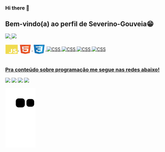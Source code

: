 ### Hi there 👋

## Bem-vindo(a) ao perfil de Severino-Gouveia😁

 <div>
   <a href="https://github.com/Severino-Gouveia">
   <img height="180em" src="https://github-readme-stats.vercel.app/api?username=Severino-Gouveia&show_icons=true&theme=tokyonight&include_all_commits=true&count_private=true"/>
   <img height="180em" src="https://github-readme-stats.vercel.app/api/top-langs/?username=Severino-Gouveia&layout=compact&langs_count=6&theme=tokyonight"/>

</div>
<div style="display: inline_block"><br>
  <img align="center" alt="Js" height="30" width="40" src="https://raw.githubusercontent.com/devicons/devicon/master/icons/javascript/javascript-plain.svg">
  <img align="center" alt="HTML" height="30" width="40" src="https://raw.githubusercontent.com/devicons/devicon/master/icons/html5/html5-original.svg">
 <img align="center" alt="CSS" height="30" width="40" src="https://raw.githubusercontent.com/devicons/devicon/master/icons/css3/css3-original.svg">
 <img align="center" alt="CSS" height="40" width="50" src="https://cdn.jsdelivr.net/gh/devicons/devicon/icons/python/python-original.svg" />
 <img align="center" alt="CSS" height="30" width="40" src="https://cdn.jsdelivr.net/gh/devicons/devicon/icons/pycharm/pycharm-original.svg" />
 <img align="center" alt="CSS" height="30" width="40"src="https://cdn.jsdelivr.net/gh/devicons/devicon/icons/java/java-original.svg" />
 <img align="center" alt="CSS" height="30" width="40" src="https://cdn.jsdelivr.net/gh/devicons/devicon/icons/django/django-plain.svg" />
                 
</div>
 
 <br>
 
  ### Pra conteúdo sobre programação me segue nas redes abaixo!
 
<div> 
  <a href="https://instagram.com/Severino-Gouveia" target="_blank"><img src="https://img.shields.io/badge/-Instagram-%23E4405F?style=for-the-badge&logo=instagram&logoColor=white" target="_blank"></a>
 <a href="https://discord.gg/5DVhGKVf4h" target="_blank"><img src="https://img.shields.io/badge/Discord-7289DA?style=for-the-badge&logo=discord&logoColor=white" target="_blank"></a> 
  <a href = "mailto:gemeos@Severino-Gouveia.com"><img src="https://img.shields.io/badge/-Gmail-%23333?style=for-the-badge&logo=gmail&logoColor=white" target="_blank"></a>
  <a href="https://www.linkedin.com/in/ricardohdias" target="_blank"><img src="https://img.shields.io/badge/-LinkedIn-%230077B5?style=for-the-badge&logo=linkedin&logoColor=white" target="_blank"></a> 
 
  ![Snake animation](https://github.com/Severino-Gouveia/Severino-Gouveia/blob/output/github-contribution-grid-snake.svg)

</div>

